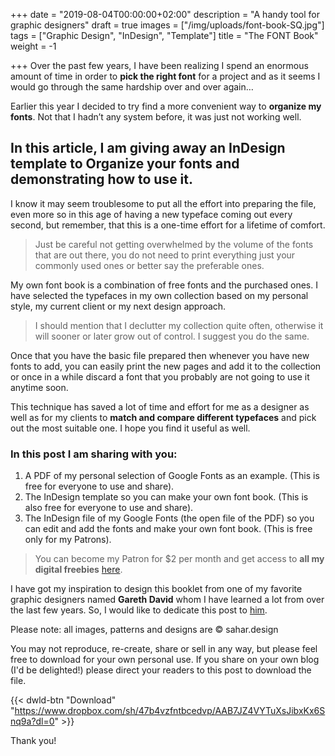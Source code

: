+++
date = "2019-08-04T00:00:00+02:00"
description = "A handy tool for graphic designers"
draft = true
images = ["/img/uploads/font-book-SQ.jpg"]
tags = ["Graphic Design", "InDesign", "Template"]
title = "The FONT Book"
weight = -1

+++
Over the past few years, I have been realizing I spend an enormous amount of time in order to **pick the right font** for a project and as it seems I would go through the same hardship over and over again…

Earlier this year I decided to try find a more convenient way to **organize my fonts**. Not that I hadn’t any system before, it was just not working well.

## In this article, I am giving away an InDesign template to Organize your fonts and demonstrating how to use it.

I know it may seem troublesome to put all the effort into preparing the file, even more so in this age of having a new typeface coming out every second, but remember, that this is a one-time effort for a lifetime of comfort.

> Just be careful not getting overwhelmed by the volume of the fonts that are out there, you do not need to print everything just your commonly used ones or better say the preferable ones.

My own font book is a combination of free fonts and the purchased ones. I have selected the typefaces in my own collection based on my personal style, my current client or my next design approach.

> I should mention that I declutter my collection quite often, otherwise it will sooner or later grow out of control. I suggest you do the same.

Once that you have the basic file prepared then whenever you have new fonts to add, you can easily print the new pages and add it to the collection or once in a while discard a font that you probably are not going to use it anytime soon.

This technique has saved a lot of time and effort for me as a designer as well as for my clients to **match and compare different typefaces** and pick out the most suitable one. I hope you find it useful as well.

### In this post I am sharing with you:

1. A PDF of my personal selection of Google Fonts as an example. (This is free for everyone to use and share).
2. The InDesign template so you can make your own font book. (This is also free for everyone to use and share).
3. The InDesign file of my Google Fonts (the open file of the PDF) so you can edit and add the fonts and make your own font book. (This is free only for my Patrons).

> You can become my Patron for $2 per month and get access to **all my digital freebies** [here](https://www.patreon.com/SaharHeumesser "Patreon").

I have got my inspiration to design this booklet from one of my favorite graphic designers named **Gareth David** whom I have learned a lot from over the last few years. So, I would like to dedicate this post to [him](https://garethdavidstudio.com/ "Gareth David").

Please note: all images, patterns and designs are © sahar.design

You may not reproduce, re-create, share or sell in any way, but please feel free to download for your own personal use. If you share on your own blog (I'd be delighted!) please direct your readers to this post to download the file.

{{< dwld-btn "Download" "https://www.dropbox.com/sh/47b4vzfntbcedvp/AAB7JZ4VYTuXsJibxKx6Snq9a?dl=0" >}}

Thank you!